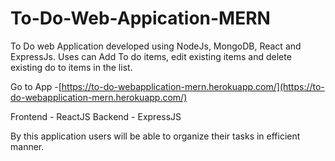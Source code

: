 # To-Do-Web-Appication-MERN
To Do web Application developed using NodeJs, MongoDB, React and ExpressJs. Uses can Add To do items, edit existing items and delete existing do to items in the list.

Go to App -[https://to-do-webapplication-mern.herokuapp.com/](https://to-do-webapplication-mern.herokuapp.com/)

Frontend - ReactJS
Backend - ExpressJS

By this application users will be able to organize their tasks in efficient manner.

